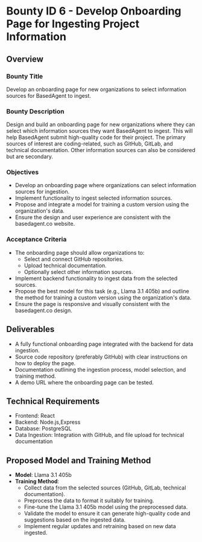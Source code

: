 # Bounty ID 6 - Develop Onboarding Page for Ingesting Project Information

## Overview

### Bounty Title
Develop an onboarding page for new organizations to select information sources for BasedAgent to ingest.

### Bounty Description
Design and build an onboarding page for new organizations where they can select which information sources they want BasedAgent to ingest. This will help BasedAgent submit high-quality code for their project. The primary sources of interest are coding-related, such as GitHub, GitLab, and technical documentation. Other information sources can also be considered but are secondary.

### Objectives
- Develop an onboarding page where organizations can select information sources for ingestion.
- Implement functionality to ingest selected information sources.
- Propose and integrate a model for training a custom version using the organization's data.
- Ensure the design and user experience are consistent with the basedagent.co website.

### Acceptance Criteria
- The onboarding page should allow organizations to:
  - Select and connect GitHub repositories.
  - Upload technical documentation.
  - Optionally select other information sources.
- Implement backend functionality to ingest data from the selected sources.
- Propose the best model for this task (e.g., Llama 3.1 405b) and outline the method for training a custom version using the organization's data.
- Ensure the page is responsive and visually consistent with the basedagent.co design.

## Deliverables
- A fully functional onboarding page integrated with the backend for data ingestion.
- Source code repository (preferably GitHub) with clear instructions on how to deploy the page.
- Documentation outlining the ingestion process, model selection, and training method.
- A demo URL where the onboarding page can be tested.

## Technical Requirements
- Frontend: React
- Backend: Node.js,Express
- Database: PostgreSQL
- Data Ingestion: Integration with GitHub, and file upload for technical documentation

## Proposed Model and Training Method
- **Model**: Llama 3.1 405b
- **Training Method**:
  - Collect data from the selected sources (GitHub, GitLab, technical documentation).
  - Preprocess the data to format it suitably for training.
  - Fine-tune the Llama 3.1 405b model using the preprocessed data.
  - Validate the model to ensure it can generate high-quality code and suggestions based on the ingested data.
  - Implement regular updates and retraining based on new data ingested.
